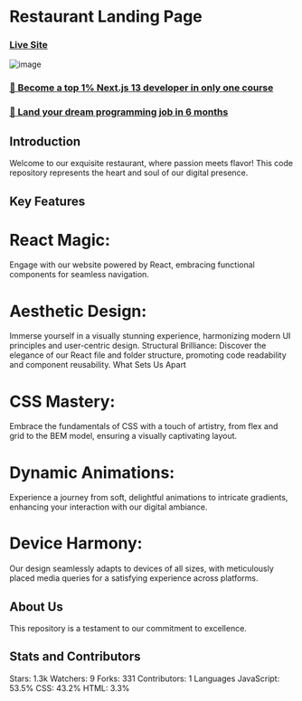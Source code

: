 # Restaurant Landing Page
### [Live Site](https://gericht-restaurant.com/)

![image](https://github.com/Ammaar19/Restraunt_Well/assets/117352598/2df92a8b-bb4d-4703-b66f-1704e02bf1ac)


### [🌟 Become a top 1% Next.js 13 developer in only one course](https://jsmastery.pro/next13)
### [🚀 Land your dream programming job in 6 months](https://jsmastery.pro/masterclass)


## Introduction
Welcome to our exquisite restaurant, where passion meets flavor! This code repository represents the heart and soul of our digital presence.

## Key Features
# React Magic: 
Engage with our website powered by React, embracing functional components for seamless navigation.

# Aesthetic Design: 
Immerse yourself in a visually stunning experience, harmonizing modern UI principles and user-centric design.
Structural Brilliance: Discover the elegance of our React file and folder structure, promoting code readability and component reusability.
What Sets Us Apart

# CSS Mastery: 
Embrace the fundamentals of CSS with a touch of artistry, from flex and grid to the BEM model, ensuring a visually captivating layout.
# Dynamic Animations: 
Experience a journey from soft, delightful animations to intricate gradients, enhancing your interaction with our digital ambiance.

# Device Harmony: 
Our design seamlessly adapts to devices of all sizes, with meticulously placed media queries for a satisfying experience across platforms.

## About Us
This repository is a testament to our commitment to excellence. 

## Stats and Contributors

Stars: 1.3k
Watchers: 9
Forks: 331
Contributors: 1
Languages
JavaScript: 53.5%
CSS: 43.2%
HTML: 3.3%
